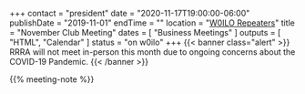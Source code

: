 +++
contact = "president"
date = "2020-11-17T19:00:00-06:00"
publishDate = "2019-11-01"
endTime = ""
location = "[W0ILO Repeaters](/radios/)"
title = "November Club Meeting"
dates = [ "Business Meetings" ]
outputs = [ "HTML", "Calendar" ]
status = "on w0ilo"
+++
{{< banner class="alert" >}}
RRRA will not meet in-person this month due to ongoing concerns
about the COVID-19 Pandemic.
{{< /banner >}}

{{% meeting-note %}}
